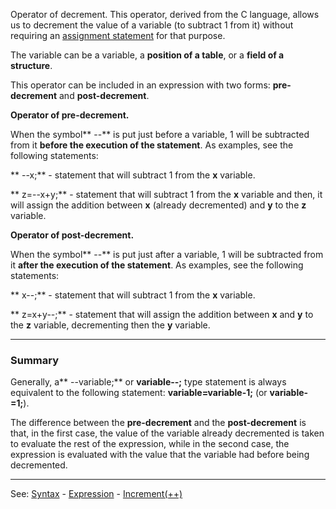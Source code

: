 Operator of decrement. This operator, derived from the C language, allows us to decrement the value of a variable (to subtract 1 from it) without requiring an
[assignment statement](assignment_statementdot.md) for that purpose.

The variable can be a variable, a **position of a table**, or a **field of a structure**.

This operator can be included in an expression with two forms:
**pre-decrement** and **post-decrement**.

**Operator of pre-decrement.**

When the symbol** --** is put just before a variable, 1 will be subtracted from it **before the execution of the statement**. As examples, see the following statements:

** --x;** - statement that will subtract 1 from the **x** variable.

** z=--x+y;** - statement that will subtract 1 from the **x** variable and then, it will assign the addition between **x** (already decremented) and **y** to the **z** variable.

**Operator of post-decrement.**

When the symbol** --** is put just after a variable, 1 will be subtracted from it **after the execution of the statement**. As examples, see the following statements:

** x--;** - statement that will subtract 1 from the **x** variable.

** z=x+y--;** - statement that will assign the addition between **x** and **y** to the **z** variable, decrementing then the **y** variable.

---------------------------------------


### Summary

Generally, a** --variable;** or **variable--;** type statement is always equivalent
to the following statement: **variable=variable-1;** (or **variable-=1;**).

The difference between the **pre-decrement** and the **post-decrement** is that, in the first case, the value of the variable already decremented is taken to evaluate the rest of the expression, while in the second case, the expression is evaluated with the value that the variable had before being decremented.

---------------------------------------
See: [Syntax](syntax_of_a_programdot.md) - [Expression](definition_of_an_expression.md) - [Increment(++)](plusplus.md)

